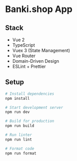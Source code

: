 # Banki.shop App

## Stack

- Vue 2
- TypeScript
- Vuex 3 (State Management)
- Vue Router
- Domain-Driven Design
- ESLint + Prettier

## Setup

```bash
# Install dependencies
npm install

# Start development server
npm run dev

# Build for production
npm run build

# Run linter
npm run lint

# Format code
npm run format
